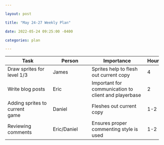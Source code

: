```yaml
---

layout: post

title: "May 24-27 Weekly Plan"

date: 2022-05-24 09:25:00 -0400

categories: plan

---
```

| Task | Person | Importance | Hours |
|-------|-------|-------|-------|
| Draw sprites for level 1/3 | James | Sprites help to flesh out current copy | 4 |
| Write blog posts | Eric | Important for communication to client and playerbase | 2 |
| Adding sprites to current game&nbsp;&nbsp;&nbsp;&nbsp;&nbsp;&nbsp;&nbsp;&nbsp;&nbsp;&nbsp;&nbsp;&nbsp;&nbsp;&nbsp;&nbsp;&nbsp;&nbsp;&nbsp;&nbsp;&nbsp;&nbsp; | Daniel | Fleshes out current copy | 1-2 |
| Reviewing comments | Eric/Daniel&nbsp;&nbsp;&nbsp;&nbsp;&nbsp;&nbsp;&nbsp; | Ensures proper commenting style is used&nbsp;&nbsp;&nbsp;&nbsp;&nbsp;&nbsp;&nbsp;&nbsp;&nbsp;&nbsp;&nbsp;&nbsp;&nbsp;&nbsp;&nbsp;&nbsp;&nbsp;&nbsp;&nbsp;&nbsp;&nbsp;&nbsp;&nbsp;&nbsp;&nbsp;&nbsp;&nbsp;&nbsp;&nbsp;&nbsp; | 1-2 |
